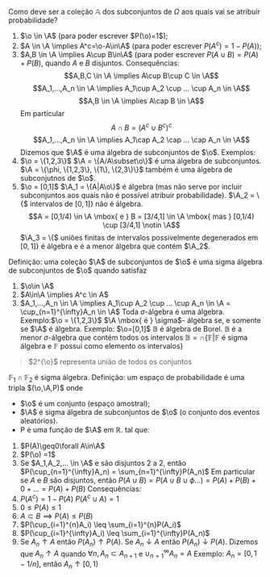 $\newcommand{\A}{\mathbb{A}}$
$\newcommand{\o}{\Omega}$
Como deve ser a coleção $\mathbb{A}$ dos subconjuntos de $\Omega$ aos quais vai se atribuir probabilidade?
1) $\o \in \A$ (para poder escrever $P(\o)=1$);
2) $A \in \A \implies A^c=\o-A\in\A$ (para poder escrever $P(A^c)=1-P(A)$);
3) $A,B \in \A \implies A\cup B\in\A$  (para poder escrever $P(A\cup B) = P(A)+P(B)$, quando $A$ e $B$ disjuntos.
Consequências:
$$A,B,C \in \A \implies A\cup B\cup C \in \A$$
$$A_1,...,A_n \in \A \implies A_1\cup A_2 \cup ... \cup A_n \in \A$$
$$A,B \in \A \implies A\cap B \in \A$$
Em particular $$A\cap B = (A^c\cup B^c)^c$$
$$A_1,...,A_n \in \A \implies A_1\cap A_2 \cap ... \cap A_n \in \A$$
Dizemos que $\A$ é uma álgebra de subconjuntos de $\o$.
Exemplos:
1) $\o = \{1,2,3\}$
$\A = \{A/A\subset\o\}$ é uma álgebra de subconjuntos.
$\A = \{\phi, \{1,2,3\}, \{1\}, \{2,3\}\}$  também é uma álgebra de subconjutnos de $\o$.
2) $\o = [0,1]$
$\A_1 = \{A|A\o\}$ é álgebra (mas não serve por incluir subconjuntos aos quais não é possível atribuir probabilidade).
$\A_2 = \{$ intervalos de $[0,1]\}$ não é álgebra.
$$A = [0,1/4) \in \A \mbox{ e } B = [3/4,1] \in \A \mbox{ mas } [0,1/4) \cup [3/4,1] \notin \A$$
$\A_3 = \{$ uniões finitas de intervalos possivelmente degenerados em $[0,1]\}$ é álgebra e é a menor álgebra que contém $\A_2$.

Definição: uma coleção $\A$ de subconjuntos de $\o$ é uma sigma álgebra de subconjuntos de $\o$ quando satisfaz 
1) $\o\in \A$
2) $A\in\A \implies A^c \in A$
3) $A_1,...,A_n \in \A \implies A_1\cup A_2 \cup ... \cup A_n \in \A = \cup_{n=1}^{\infty}A_n \in \A$
Toda $\sigma$-álgebra é uma álgebra.
Exemplo:$\o = \{1,2,3\}$
$\A \mbox{ é } \sigma$- álgebra se,  e somente se $\A$ é álgebra.
Exemplo: $\o=[0,1]$ 
$\mathbb{B}$ é álgebra de Borel.
$\mathbb{B}$ é a menor $\sigma$-álgebra que contém todos os intervalos
$\mathbb{B} = \cap\{\mathbb{F}|\mathbb{F}$ é sigma álgebra e $\mathbb{F}$ possui como elemento os intervalos$\}$
> $2^{\o}$ representa união de todos os conjuntos 

$\mathbb{F}_1\cap \mathbb{F}_2$ é sigma álgebra. 
Definição: um espaço de probabilidade é uma tripla $(\o,\A,P)$ onde 
- $\o$ é um conjunto (espaço amostral);
- $\A$ é sigma álgebra de subconjuntos de $\o$ (o conjunto dos eventos aleatórios).
- P é uma função de $\A$ em $\mathbb{R}$.
tal que:
1) $P(A)\geq0\forall A\in\A$
2) $P(\o) =1$
3) Se $A_1,A_2,... \in \A$ e são disjuntos 2 a 2, então $P(\cup_{n=1}^{\infty}A_n) = \sum_{n=1}^{\infty}P(A_n)$
Em particular se $A$ e $B$ são disjuntos, então $P(A\cup B) = P(A\cup B \cup \phi ...) = P(A)+P(B)+0+... = P(A)+P(B)$
Consequências:
1) $P(A^c)  = 1-P(A)$
$P(A^c\cup A) = 1$
2) $0\leq P(A) \leq 1$
3) $A\subset B \implies P(A)\leq P(B)$
4) $P(\cup_{i=1}^{n}A_i) \leq \sum_{i=1}^{n}P(A_i)$
5) $P(\cup_{i=1}^{\infty}A_i) \leq \sum_{i=1}^{\infty}P(A_n)$
6) Se $A_n \uparrow A$ então $P(A_n)\uparrow P(A)$. 
Se $A_n \downarrow A$ então $P(A_n)\downarrow P(A)$. 
Dizemos que $A_n \uparrow A$ quando $\forall n, A_n \subset A_{n+1}$ e $\cup_{n=1}^{\infty}A_n = A$ 
Exemplo:
$A_n = [0,1-1/n]$, então $A_n \uparrow [0,1)$

